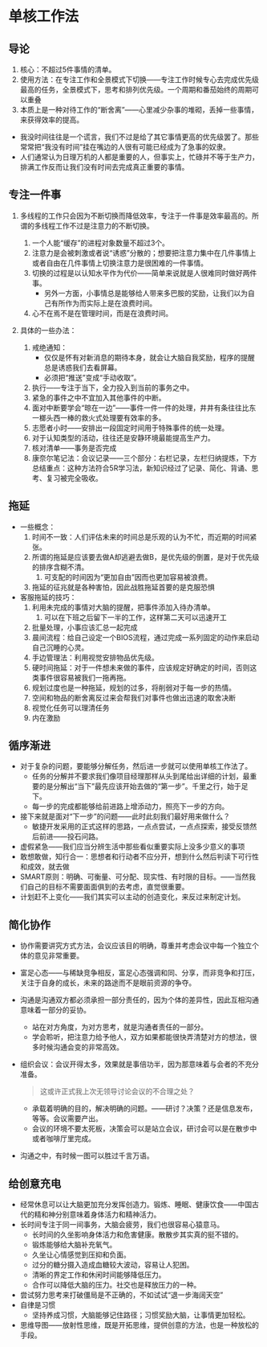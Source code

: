 # 单核工作法

## 导论

1. 核心：不超过5件事情的清单。
2. 使用方法：在专注工作和全景模式下切换——专注工作时候专心去完成优先级最高的任务，全景模式下，思考和排列优先级。一个周期和番茄始终的周期可以重叠
3. 本质上是一种对待工作的“断舍离”——心里减少杂事的堆砌，丢掉一些事情，来获得效率的提高。

- 我没时间往往是一个谎言，我们不过是给了其它事情更高的优先级罢了。那些常常把“我没有时间”挂在嘴边的人很有可能已经成为了急事的奴隶。
- 人们通常认为日理万机的人都是重要的人，但事实上，忙碌并不等于生产力，排满工作反而让我们没有时间去完成真正重要的事情。





 ##  专注一件事

1. 多线程的工作只会因为不断切换而降低效率，专注于一件事是效率最高的。所谓的多线程工作不过是注意力的不断切换。
   1. 一个人能“缓存”的进程对象数量不超过3个。
   2. 注意力是会被刺激或者说“诱惑”分散的；想要把注意力集中在几件事情上或者自由在几件事情上切换注意力是很困难的一件事情。
   3. 切换的过程是以认知水平作为代价——简单来说就是人很难同时做好两件事。
      - 另外一方面，小事情总是能够给人带来多巴胺的奖励，让我们以为自己有所作为而实际上是在浪费时间。
   4. 心不在焉不是在管理时间，而是在浪费时间。

2. 具体的一些办法：
   1. 戒绝通知：
      - 仅仅是怀有对新消息的期待本身，就会让大脑自我奖励，程序的提醒总是诱惑我们去看屏幕。
      - 必须把“推送”变成“手动收取”。
   2.  执行——专注于当下，全力投入到当前的事务之中。
   3. 紧急的事件之中不宜加入其他事件的中断。
   4. 面对中断要学会“晾在一边”——事件一件一件的处理，井井有条往往比东一榔头西一棒的救火式处理要有效率的多。
   5. 志愿者小时——安排出一段固定时间用于特殊事件的统一处理。
   6. 对于认知类型的活动，往往还是安静环境最能提高生产力。
   7. 核对清单——事务是否完成
   8. 康奈尔笔记法：会议记录——三个部分：右栏记录，左栏归纳提炼，下方总结重点：这种方法符合5R学习法，新知识经过了记录、简化、背诵、思考、复习被完全吸收。



 

## 拖延

- 一些概念： 
  1. 时间不一致：人们评估未来的时间总是乐观的认为不忙，而近期的时间紧张。
  2. 所谓的拖延是应该要去做A却逃避去做B，是优先级的倒置，是对于优先级的排序含糊不清。
     1. 可支配的时间因为“更加自由”因而也更加容易被浪费。
  3. 拖延的征兆就是各种害怕，因此战胜拖延首要的是克服恐惧
- 客服拖延的技巧：
  1. 利用未完成的事情对大脑的提醒，把事件添加入待办清单。
     1. 可以在下班之后留下一半的工作，这样第二天可以迅速开工
  2. 批量处理，小事应该汇总一起完成
  3. 晨间流程：给自己设定一个BIOS流程，通过完成一系列固定的动作来启动自己沉睡的心灵。
  4. 手边管理法：利用视觉安排物品优先级。
  5. 硬时间拖延：对于一件想未来做的事件，应该规定好确定的时间，否则这类事件很容易被我们一拖再拖。
  6. 规划过度也是一种拖延，规划的过多，将削弱对于每一步的热情。
  7. 空间和物品的断舍离反过来会帮我们对事件也做出迅速的取舍决断
  8. 视觉化任务可以理清任务
  9. 内在激励

## 循序渐进

- 对于复杂的问题，要能够分解任务，然后进一步就可以使用单核工作法了。
  - 任务的分解并不要求我们像项目经理那样从头到尾给出详细的计划，最重要的是分解出“当下”最先应该开始去做的“第一步”。千里之行，始于足下。
  - 每一步的完成都能够给前进路上增添动力，照亮下一步的方向。
- 接下来就是面对“下一步”的问题——此时此刻我们最好用来做什么？
  - 敏捷开发采用的正式这样的思路，一点点尝试，一点点探索，接受反馈然后前进——投石问路。
- 虚假紧急——我们应当分辨生活中那些看似重要实际上没多少意义的事项
- 敢想敢做，知行合一：思想者和行动者不应分开，想到什么然后判读下可行性和成效，就去做
- SMART原则：明确、可衡量、可分配、现实性、有时限的目标。——当然我们自己的目标不需要面面俱到的去考虑，直觉很重要。
- 计划赶不上变化——我们其实可以主动的创造变化，来反过来制定计划。



## 简化协作

- 协作需要讲究方式方法，会议应该目的明确，尊重并考虑会议中每一个独立个体的意见非常重要。

- 富足心态——与稀缺竞争相反，富足心态强调和同、分享，而非竞争和打压，关注于自身的成长，未来的路途而不是眼前资源的争夺。

- 沟通是沟通双方都必须承担一部分责任的，因为个体的差异性，因此互相沟通意味着一部分的妥协。

  - 站在对方角度，为对方思考，就是沟通者责任的一部分。
  - 学会聆听，把注意力给予他人，双方如果都能很快弄清楚对方的想法，很多时候沟通会变的非常高效。

- 组织会议：会议开得太多，效果就是事倍功半，因为那意味着与会者的不充分准备。

  > 这或许正式我上次无领导讨论会议的不合理之处？

  - 承载着明确的目的，解决明确的问题。——研讨？决策？还是信息发布，等等。会议需要产出。
  - 会议的环境不要太死板，决策会可以是站立会议，研讨会可以是在散步中或者咖啡厅里完成。

- 沟通之中，有时候一图可以胜过千言万语。



## 给创意充电

- 经常休息可以让大脑更加充分发挥创造力。锻炼、睡眠、健康饮食——中国古代的精和神分别意味着身体活力和精神活力。
- 长时间专注于同一间事务，大脑会疲劳，我们也很容易心猿意马。
  - 长时间的久坐影响身体活力和危害健康。散散步其实真的挺不错的。
  - 锻炼能够给大脑补充氧气。
  - 久坐让心情感觉到压抑和负面。
  - 过分的糖分摄入造成血糖较大波动，容易让人犯困。
  - 清晰的界定工作和休闲时间能够降低压力。
  - 合作可以降低大脑的压力。社交也是释放压力的一种。
- 尝试努力思考来打破僵局是不正确的，不如试试“退一步海阔天空”
- 自律是习惯
  - 坚持养成习惯，大脑能够记住路径；习惯奖励大脑，让事情更加轻松。
- 思维导图——放射性思维，既是开拓思维，提供创意的方法，也是一种放松的手段。
